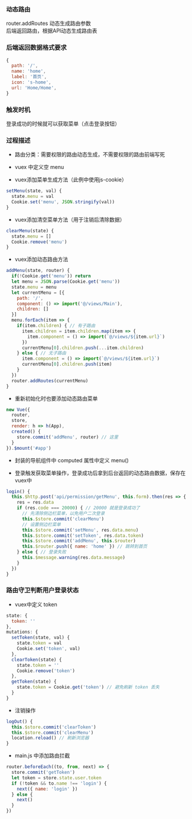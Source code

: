 ### 动态路由
router.addRoutes 动态生成路由参数  
后端返回路由，根据API动态生成路由表

### 后端返回数据格式要求
```js
{
  path: '/',
  name: 'home',
  label: '首页',
  icon: 's-home',
  url: 'Home/Home',
}
```
### 触发时机
登录成功的时候就可以获取菜单（点击登录按钮）

### 过程描述
- 路由分类：需要权限的路由动态生成，不需要权限的路由前端写死

- vuex 中定义空 menu

- vuex添加菜单生成方法（此例中使用js-cookie）
```js
setMenu(state, val) {
  state.menu = val
  Cookie.set('menu', JSON.stringify(val))
}
```

- vuex添加清空菜单方法（用于注销后清除数据）
```js
clearMenu(state) {
  state.menu = []
  Cookie.remove('menu')
}
```

- vuex添加动态路由方法
```js
addMenu(state, router) {
  if(!Cookie.get('menu')) return
  let menu = JSON.parse(Cookie.get('menu'))
  state.menu = menu
  let currentMenu = [{
    path: '/',
    component: () => import('@/views/Main'),
    children: []
  }]
  menu.forEach(item => {
    if(item.children) { // 有子路由
      item.children = item.children.map(item => {
        item.component = () => import(`@/views/${item.url}`) 
      })
      currentMenu[0].children.push(...item.children)
    } else { // 无子路由
      item.component = () => import(`@/views/${item.url}`)
      currentMenu[0].children.push(item)
    }
  })
  router.addRoutes(currentMenu)
}
```

- 重新初始化时也要添加动态路由菜单
```js
new Vue({
  router,
  store,
  render: h => h(App),
  created() {
    store.commit('addMenu', router) // 这里
  }
}).$mount('#app')
```

- 封装的导航组件中 computed 属性中定义 menu()

- 登录触发获取菜单操作，登录成功后拿到后台返回的动态路由数据，保存在vuex中
```js
login() {
  this.$http.post('api/permission/getMenu', this.form).then(res => {
    res = res.data
    if (res.code === 20000) { // 20000 就是登录成功了
      // 先清除侧边栏菜单，以免用户二次登录
      this.$store.commit('clearMenu')
      // 设置侧边栏菜单
      this.$store.commit('setMenu', res.data.menu)
      this.$store.commit('setToken', res.data.token)
      this.$store.commit('addMenu', this.$router)
      this.$router.push({ name: 'home' }) // 跳转到首页
    } else { // 登录失败
      this.$message.warning(res.data.message)
    }
  })
}
```

### 路由守卫判断用户登录状态
- vuex中定义 token
```js
state: {
  token: ''
},
mutations: {
  setToken(state, val) {
    state.token = val
    Cookie.set('token', val)
  },
  clearToken(state) {
    state.token = ''
    Cookie.remove('token')
  },
  getToken(state) {
    state.token = Cookie.get('token') // 避免刷新 token 丢失
  }
}
```

- 注销操作
```js
logOut() {
  this.$store.commit('clearToken')
  this.$store.commit('clearMenu')
  location.reload() // 刷新浏览器
}
```

- main.js 中添加路由拦截
```js
router.beforeEach((to, from, next) => {
  store.commit('getToken')
  let token = store.state.user.token
  if (!token && to.name !== 'login') {
    next({ name: 'login' })
  } else {
    next()
  }
})
```
